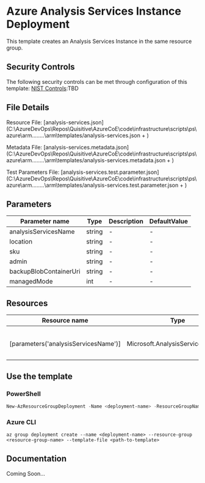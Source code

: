 # Azure Analysis Services Instance Deployment

This template creates an Analysis Services Instance in the same resource group.

## Security Controls

The following security controls can be met through configuration of this template:
      [NIST Controls](security-controls.md):TBD

## File Details

Resource File: [analysis-services.json](C:\AzureDevOps\Repos\Quisitive\AzureCoE\code\infrastructure\scripts\ps\azure\arm\..\..\..\..\arm\templates/analysis-services.json + )

Metadata File: [analysis-services.metadata.json](C:\AzureDevOps\Repos\Quisitive\AzureCoE\code\infrastructure\scripts\ps\azure\arm\..\..\..\..\arm\templates/analysis-services.metadata.json + )

Test Parameters File: [analysis-services.test.parameter.json](C:\AzureDevOps\Repos\Quisitive\AzureCoE\code\infrastructure\scripts\ps\azure\arm\..\..\..\..\arm\templates/analysis-services.test.parameter.json + )

## Parameters

Parameter name | Type | Description | DefaultValue
-------------- | ---- | ----------- | ------------
analysisServicesName | string | -           | -
location       | string | -           | -
sku            | string | -           | -
admin          | string | -           | -
backupBlobContainerUri | string | -           | -
managedMode    | int  | -           | -

## Resources

Resource name | Type | ApiVersion
------------- | ---- | ----------
              |      |
              |      |
              |      |
              |      |
[parameters('analysisServicesName')] | Microsoft.AnalysisServices/servers | 2017-08-01
              |      |
              |      |
              |      |

## Use the template

### PowerShell

```powershell
New-AzResourceGroupDeployment -Name <deployment-name> -ResourceGroupName <resource-group-name> -TemplateFile <path-to-template>
```

### Azure CLI

```text
az group deployment create --name <deployment-name> --resource-group <resource-group-name> --template-file <path-to-template>
```

## Documentation

Coming Soon...
